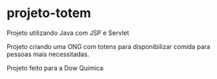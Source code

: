 # projeto-totem
Projeto utilizando Java com JSP e Servlet

Projeto criando uma ONG com totens para disponibilizar comida para pessoas mais necessitadas.

Projeto feito para a Dow Quimica

